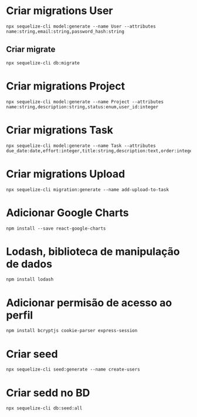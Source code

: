 # Criar migrations User
    npx sequelize-cli model:generate --name User --attributes name:string,email:string,password_hash:string

## Criar migrate
    npx sequelize-cli db:migrate

# Criar migrations Project
    npx sequelize-cli model:generate --name Project --attributes name:string,description:string,status:enum,user_id:integer


# Criar migrations Task
    npx sequelize-cli model:generate --name Task --attributes due_date:date,effort:integer,title:string,description:text,order:integer,status:enum,user_id:integer,project_id:integer 

# Criar migrations Upload
    npx sequelize-cli migration:generate --name add-upload-to-task

# Adicionar Google Charts
    npm install --save react-google-charts

# Lodash, biblioteca de manipulação de dados
    npm install lodash

# Adicionar permisão de acesso ao perfil
    npm install bcryptjs cookie-parser express-session

# Criar seed
    npx sequelize-cli seed:generate --name create-users

# Criar sedd no BD
    npx sequelize-cli db:seed:all
